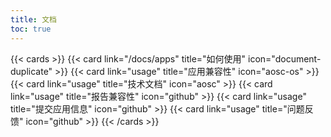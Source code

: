 ```yaml
---
title: 文档
toc: true
---
```


{{< cards >}} 
{{< card link="/docs/apps" title="如何使用" icon="document-duplicate" >}}
{{< card link="usage" title="应用兼容性" icon="aosc-os" >}} 
{{< card link="usage" title="技术文档" icon="aosc" >}} 
{{< card link="usage" title="报告兼容性" icon="github" >}} 
{{< card link="usage" title="提交应用信息" icon="github" >}} 
{{< card link="usage" title="问题反馈" icon="github" >}} 
{{< /cards >}}

